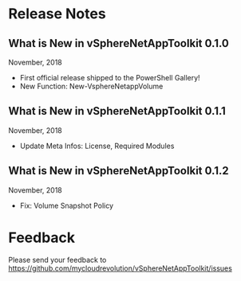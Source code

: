 # Release Notes

## What is New in vSphereNetAppToolkit 0.1.0

November, 2018

- First official release shipped to the PowerShell Gallery!
- New Function: New-VsphereNetappVolume

## What is New in vSphereNetAppToolkit 0.1.1

November, 2018

- Update Meta Infos: License, Required Modules

## What is New in vSphereNetAppToolkit 0.1.2

November, 2018

- Fix: Volume Snapshot Policy

# Feedback

Please send your feedback to https://github.com/mycloudrevolution/vSphereNetAppToolkit/issues